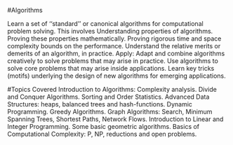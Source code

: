 #Algorithms

Learn a set of ‘‘standard’’ or canonical algorithms for computational problem solving. This involves
Understanding properties of algorithms.
Proving these properties mathematically.
Proving rigorous time and space complexity bounds on the performance.
Understand the relative merits or demerits of an algorithm, in practice.
Apply: Adapt and combine algorithms creatively to solve problems that may arise in practice.
Use algorithms to solve core problems that may arise inside applications.
Learn key tricks (motifs) underlying the design of new algorithms for emerging applications.

#Topics Covered
Introduction to Algorithms: Complexity analysis.
Divide and Conquer Algorithms.
Sorting and Order Statistics.
Advanced Data Structures: heaps, balanced trees and hash-functions.
Dynamic Programming.
Greedy Algorithms.
Graph Algorithms: Search, Minimum Spanning Trees, Shortest Paths, Network Flows.
Introduction to Linear and Integer Programming.
Some basic geometric algorithms.
Basics of Computational Complexity: P, NP, reductions and open problems.
